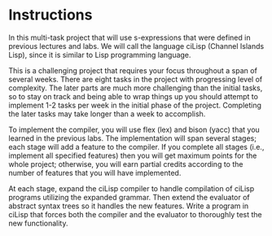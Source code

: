 # Instructions

In this multi-task project that will use s-expressions that were defined in previous lectures and labs. We will call the language ciLisp (Channel Islands Lisp), since it is similar to Lisp programming language.  
  
This is a challenging project that requires your focus throughout a span of several weeks. There are eight tasks in the project with progressing level of complexity. The later parts are much more challenging than the initial tasks, so to stay on track and being able to wrap things up you should attempt to implement 1-2 tasks per week in the initial phase of the project. Completing the later tasks may take longer than a week to accomplish.  
  
To implement the compiler, you will use flex (lex) and bison (yacc) that you learned in the previous labs. The implementation will span several stages; each stage will add a feature to the compiler. If you complete all stages (i.e., implement all specified features) then you will get maximum points for the whole project; otherwise, you will earn partial credits according to the number of features that you will have implemented.  
  
At each stage, expand the ciLisp compiler to handle compilation of ciLisp programs utilizing the expanded grammar. Then extend the evaluator of abstract syntax trees so it handles the new features. Write a program in ciLisp that forces both the compiler and the evaluator to thoroughly test the new functionality.  
